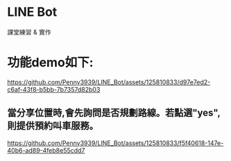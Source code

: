 # LINE Bot
課堂練習 &amp; 實作

# 功能demo如下:
https://github.com/Penny3939/LINE_Bot/assets/125810833/d97e7ed2-c6af-43f8-b5bb-7b7357d82b03

## 當分享位置時,會先詢問是否規劃路線。若點選"yes",則提供預約叫車服務。
https://github.com/Penny3939/LINE_Bot/assets/125810833/f5f40618-147e-40b6-ad89-4feb8e55cdd7

